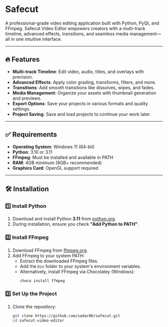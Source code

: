 # Safecut

A professional-grade video editing application built with Python, PyQt, and FFmpeg. Safecut Video Editor empowers creators with a multi-track timeline, advanced effects, transitions, and seamless media management—all in one intuitive interface.

---

## 🔥 Features

- **Multi-track Timeline**: Edit video, audio, titles, and overlays with precision.
- **Advanced Effects**: Apply color grading, transforms, filters, and more.
- **Transitions**: Add smooth transitions like dissolves, wipes, and fades.
- **Media Management**: Organize your assets with thumbnail generation and previews.
- **Export Options**: Save your projects in various formats and quality settings.
- **Project Saving**: Save and load projects to continue your work later.

---

## ✅ Requirements

- **Operating System**: Windows 11 (64-bit)
- **Python**: 3.10 or 3.11
- **FFmpeg**: Must be installed and available in PATH
- **RAM**: 4GB minimum (8GB+ recommended)
- **Graphics Card**: OpenGL support required

---

## 🛠 Installation

### 1️⃣ Install Python
1. Download and install Python **3.11** from [python.org](https://www.python.org/).
2. During installation, ensure you check **"Add Python to PATH"**.

### 2️⃣ Install FFmpeg
1. Download FFmpeg from [ffmpeg.org](https://ffmpeg.org/).
2. Add FFmpeg to your system PATH:
   - Extract the downloaded FFmpeg files.
   - Add the `bin` folder to your system's environment variables.
   - Alternatively, install FFmpeg via Chocolatey (Windows):
     ```sh
     choco install ffmpeg
     ```

### 3️⃣ Set Up the Project
1. Clone the repository:
   ```sh
   git clone https://github.com/sadar86/safecut.git
   cd safecut-video-editor
